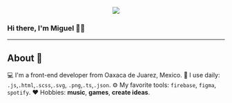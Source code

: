 <p align="center"><img src="https://i.imgur.com/A6bWGFl.gif"/></p>

### Hi there, I'm Miguel 👋🌆
---------------------------------------------------------------------------------------------------------------------------------------------------------------------------------


## About 🤔
💻 I'm a front-end developer from Oaxaca de Juarez, Mexico. 
🧰 I use daily: `.js`,`.html`,`.scss`,`.svg`, `.png`,`.ts`,`.json`.
⚙️ My favorite tools: `firebase`, `figma`, `spotify`.
❤️ Hobbies: **music**, **games**, **create ideas**.


